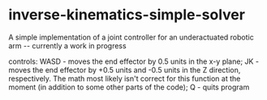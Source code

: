 # inverse-kinematics-simple-solver

A simple implementation of a joint controller for an underactuated 
robotic arm -- currently a work in progress

controls: 
WASD - moves the end effector by 0.5 units in the x-y plane;
JK - moves the end effector by +0.5 units and -0.5 units in the Z direction,
	respectively. The math most likely isn't correct for this function at the
	moment (in addition to some other parts of the code);
Q - quits program